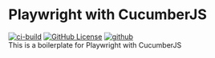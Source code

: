# Playwright with CucumberJS

[![ci-build](https://github.com/spnraju/demo-playwright-cucumberjs/actions/workflows/ci-build.yml/badge.svg)](https://github.com/spnraju/demo-playwright-cucumberjs/actions/workflows/ci-build.yml)
[![GitHub License](https://img.shields.io/github/license/spnraju/demo-playwright-cucumberjs)](https://github.com/spnraju/demo-playwright-cucumberjs/blob/main/LICENSE)
[![github](https://img.shields.io/badge/PRs-welcome-blue.svg)](https://github.com/spnraju/demo-playwright-cucumberjs)
<br>
This is a boilerplate for Playwright with CucumberJS